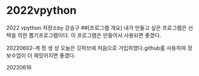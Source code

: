 # 2022vpython
2022 vpython 저장소by 강승구
##[프로그램 개요] 
내가 만들고 싶은 프로그램은 선택을 의한 뽑기프로그램이다.
이 프로그램은 만들어서 사용되면 좋겠다.



20220602-계 정 생 성
오늘은 깃허브에 처음으로 가입하였다.github를 사용하여 정보수업이 더 재밌어지면 좋겠다.


20220616
